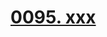 # [0095. xxx](https://github.com/Tdahuyou/chrome/tree/main/0095.%20xxx)

<!-- region:toc -->

<!-- endregion:toc -->


